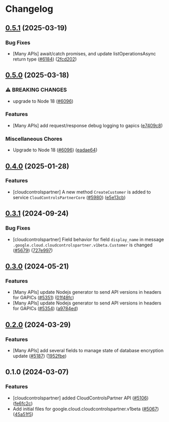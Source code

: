 # Changelog

## [0.5.1](https://github.com/googleapis/google-cloud-node/compare/cloudcontrolspartner-v0.5.0...cloudcontrolspartner-v0.5.1) (2025-03-19)


### Bug Fixes

* [Many APIs] await/catch promises, and update listOperationsAsync return type ([#6184](https://github.com/googleapis/google-cloud-node/issues/6184)) ([2fcd202](https://github.com/googleapis/google-cloud-node/commit/2fcd2029c35e8fb2199d03ac6e61e2d821ddf72e))

## [0.5.0](https://github.com/googleapis/google-cloud-node/compare/cloudcontrolspartner-v0.4.0...cloudcontrolspartner-v0.5.0) (2025-03-18)


### ⚠ BREAKING CHANGES

* upgrade to Node 18 ([#6096](https://github.com/googleapis/google-cloud-node/issues/6096))

### Features

* [Many APIs] add request/response debug logging to gapics ([e7409c8](https://github.com/googleapis/google-cloud-node/commit/e7409c87febcf33359a2d36ae4551f502b8a2f93))


### Miscellaneous Chores

* Upgrade to Node 18 ([#6096](https://github.com/googleapis/google-cloud-node/issues/6096)) ([eadae64](https://github.com/googleapis/google-cloud-node/commit/eadae64d54e07aa2c65097ea52e65008d4e87436))

## [0.4.0](https://github.com/googleapis/google-cloud-node/compare/cloudcontrolspartner-v0.3.1...cloudcontrolspartner-v0.4.0) (2025-01-28)


### Features

* [cloudcontrolspartner] A new method `CreateCustomer` is added to service `CloudControlsPartnerCore` ([#5980](https://github.com/googleapis/google-cloud-node/issues/5980)) ([e5e13cb](https://github.com/googleapis/google-cloud-node/commit/e5e13cb8af58de2a6dc9b8735e9cae045c0b551c))

## [0.3.1](https://github.com/googleapis/google-cloud-node/compare/cloudcontrolspartner-v0.3.0...cloudcontrolspartner-v0.3.1) (2024-09-24)


### Bug Fixes

* [cloudcontrolspartner] Field behavior for field `display_name` in message `.google.cloud.cloudcontrolspartner.v1beta.Customer` is changed ([#5679](https://github.com/googleapis/google-cloud-node/issues/5679)) ([727e997](https://github.com/googleapis/google-cloud-node/commit/727e9971f7980f0b2c6ae14b209d10678e9b857d))

## [0.3.0](https://github.com/googleapis/google-cloud-node/compare/cloudcontrolspartner-v0.2.0...cloudcontrolspartner-v0.3.0) (2024-05-21)


### Features

* [Many APIs] update Nodejs generator to send API versions in headers for GAPICs ([#5351](https://github.com/googleapis/google-cloud-node/issues/5351)) ([01f48fc](https://github.com/googleapis/google-cloud-node/commit/01f48fce63ec4ddf801d59ee2b8c0db9f6fb8372))
* [Many APIs] update Nodejs generator to send API versions in headers for GAPICs ([#5354](https://github.com/googleapis/google-cloud-node/issues/5354)) ([a9784ed](https://github.com/googleapis/google-cloud-node/commit/a9784ed3db6ee96d171762308bbbcd57390b6866))

## [0.2.0](https://github.com/googleapis/google-cloud-node/compare/cloudcontrolspartner-v0.1.0...cloudcontrolspartner-v0.2.0) (2024-03-29)


### Features

* [Many APIs] add several fields to manage state of database encryption update ([#5187](https://github.com/googleapis/google-cloud-node/issues/5187)) ([1952fbe](https://github.com/googleapis/google-cloud-node/commit/1952fbe432b96115278d42e5c1dbdbc7de39036b))

## 0.1.0 (2024-03-07)


### Features

* [cloudcontrolspartner] added CloudControlsPartner API ([#5106](https://github.com/googleapis/google-cloud-node/issues/5106)) ([fe6fc2c](https://github.com/googleapis/google-cloud-node/commit/fe6fc2c37a47139c6c67a6e500f57afc5abdd7ca))
* Add initial files for google.cloud.cloudcontrolspartner.v1beta ([#5067](https://github.com/googleapis/google-cloud-node/issues/5067)) ([45a51f5](https://github.com/googleapis/google-cloud-node/commit/45a51f588c8d296e06dbecc87dd6875e9076fc62))
